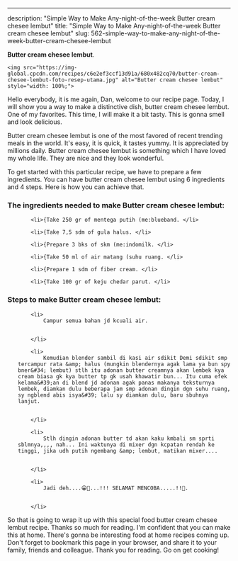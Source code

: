 ---
description: "Simple Way to Make Any-night-of-the-week Butter cream chesee lembut"
title: "Simple Way to Make Any-night-of-the-week Butter cream chesee lembut"
slug: 562-simple-way-to-make-any-night-of-the-week-butter-cream-chesee-lembut

<p>
	<strong>Butter cream chesee lembut</strong>. 
	
</p>
<p>
	
	<img src="https://img-global.cpcdn.com/recipes/c6e2ef3ccf13d91a/680x482cq70/butter-cream-chesee-lembut-foto-resep-utama.jpg" alt="Butter cream chesee lembut" style="width: 100%;">
	
	
</p>
<p>
	Hello everybody, it is me again, Dan, welcome to our recipe page. Today, I will show you a way to make a distinctive dish, butter cream chesee lembut. One of my favorites. This time, I will make it a bit tasty. This is gonna smell and look delicious.
</p>
	
<p>
	Butter cream chesee lembut is one of the most favored of recent trending meals in the world. It's easy, it is quick, it tastes yummy. It is appreciated by millions daily. Butter cream chesee lembut is something which I have loved my whole life. They are nice and they look wonderful.
</p>
<p>
	
</p>

<p>
To get started with this particular recipe, we have to prepare a few ingredients. You can have butter cream chesee lembut using 6 ingredients and 4 steps. Here is how you can achieve that.
</p>

<h3>The ingredients needed to make Butter cream chesee lembut:</h3>

<ol>
	
		<li>{Take 250 gr of mentega putih (me:blueband. </li>
	
		<li>{Take 7,5 sdm of gula halus. </li>
	
		<li>{Prepare 3 bks of skm (me:indomilk. </li>
	
		<li>{Take 50 ml of air matang (suhu ruang. </li>
	
		<li>{Prepare 1 sdm of fiber cream. </li>
	
		<li>{Take 100 gr of keju chedar parut. </li>
	
</ol>
<p>
	
</p>

<h3>Steps to make Butter cream chesee lembut:</h3>

<ol>
	
		<li>
			Campur semua bahan jd kcuali air.
			
			
		</li>
	
		<li>
			Kemudian blender sambil di kasi air sdikit Demi sdikit smp tercampur rata &amp; halus (mungkin blendernya agak lama ya bun spy bner&#34; lembut) stlh itu adonan butter creamnya akan lembek kya cream biasa gk kya butter tp gk usah khawatir bun... Itu cuma efek kelama&#39;an di blend jd adonan agak panas makanya teksturnya lembek, diamkan dulu beberapa jam smp adonan dingin dgn suhu ruang, sy ngblend abis isya&#39; lalu sy diamkan dulu, baru sbuhnya lanjut.
			
			
		</li>
	
		<li>
			Stlh dingin adonan butter td akan kaku kmbali sm sprti sblmnya,,,, nah... Ini waktunya di mixer dgn kcpatan rendah ke tinggi, jika udh putih ngembang &amp; lembut, matikan mixer....
			
			
		</li>
	
		<li>
			Jadi deh....😁🤗...!!! SELAMAT MENCOBA.....!!🙏.
			
			
		</li>
	
</ol>

<p>
	
</p>

<p>
	So that is going to wrap it up with this special food butter cream chesee lembut recipe. Thanks so much for reading. I'm confident that you can make this at home. There's gonna be interesting food at home recipes coming up. Don't forget to bookmark this page in your browser, and share it to your family, friends and colleague. Thank you for reading. Go on get cooking!
</p>
